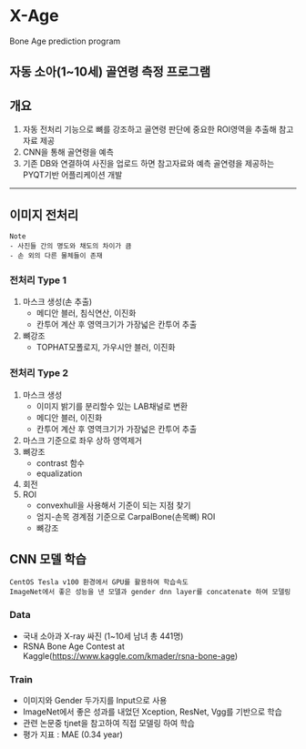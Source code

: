 # X-Age
Bone Age prediction program

자동 소아(1~10세) 골연령 측정 프로그램
--------------
## 개요
1. 자동 전처리 기능으로 뼈를 강조하고 골연령 판단에 중요한 ROI영역을 추출해 참고자료 제공
2. CNN을 통해 골연령을 예측
3. 기존 DB와 연결하여 사진을 업로드 하면 참고자료와 예측 골연령을 제공하는 PYQT기반 어플리케이션 개발
--------------
## 이미지 전처리

```
Note
- 사진들 간의 명도와 채도의 차이가 큼
- 손 외의 다른 물체들이 존재
```

### 전처리 Type 1
1. 마스크 생성(손 추출)
   - 메디안 블러, 침식연산, 이진화
   - 칸투어 계산 후 영역크기가 가장넓은 칸투어 추출
2. 뼈강조
   - TOPHAT모폴로지, 가우시안 블러, 이진화

### 전처리 Type 2
1. 마스크 생성
   - 이미지 밝기를 분리할수 있는 LAB채널로 변환
   - 메디안 블러, 이진화
   - 칸투어 계산 후 영역크기가 가장넓은 칸투어 추출
2. 마스크 기준으로 좌우 상하 영역제거
3. 뼈강조
   - contrast 함수
   - equalization
4. 회전
5. ROI
   - convexhull을 사용해서 기준이 되는 지점 찾기
   - 엄지-손목 경계점 기준으로 CarpalBone(손목뼈) ROI
   - 뼈강조

## CNN 모델 학습
```
CentOS Tesla v100 환경에서 GPU를 활용하여 학습속도
ImageNet에서 좋은 성능을 낸 모델과 gender dnn layer를 concatenate 하여 모델링
```
### Data
   - 국내 소아과 X-ray 싸진 (1~10세 남녀 총 441명)
   - RSNA Bone Age Contest at Kaggle(<https://www.kaggle.com/kmader/rsna-bone-age>)

### Train
   - 이미지와 Gender 두가지를 Input으로 사용
   - ImageNet에서 좋은 성과를 내었던 Xception, ResNet, Vgg를 기반으로 학습
   - 관련 논문중 tjnet을 참고하여 직접 모델링 하여 학습
   - 평가 지표 : MAE (0.34 year)
